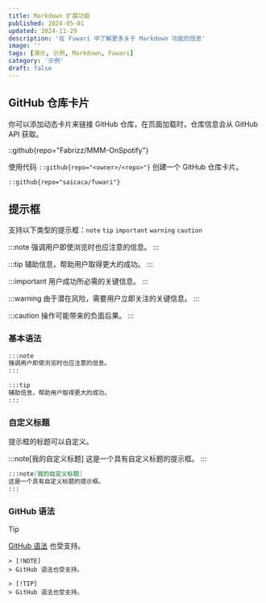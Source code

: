 ```yaml
---
title: Markdown 扩展功能
published: 2024-05-01
updated: 2024-11-29
description: '在 Fuwari 中了解更多关于 Markdown 功能的信息'
image: ''
tags: [演示, 示例, Markdown, Fuwari]
category: '示例'
draft: false 
---
```


## GitHub 仓库卡片
你可以添加动态卡片来链接 GitHub 仓库，在页面加载时，仓库信息会从 GitHub API 获取。

::github{repo="Fabrizz/MMM-OnSpotify"}

使用代码 `::github{repo="<owner>/<repo>"}` 创建一个 GitHub 仓库卡片。

```markdown
::github{repo="saicaca/fuwari"}
```

## 提示框

支持以下类型的提示框：`note` `tip` `important` `warning` `caution`

:::note
强调用户即使浏览时也应注意的信息。
:::

:::tip
辅助信息，帮助用户取得更大的成功。
:::

:::important
用户成功所必需的关键信息。
:::

:::warning
由于潜在风险，需要用户立即关注的关键信息。
:::

:::caution
操作可能带来的负面后果。
:::

### 基本语法

```markdown
:::note
强调用户即使浏览时也应注意的信息。
:::

:::tip
辅助信息，帮助用户取得更大的成功。
:::
```

### 自定义标题

提示框的标题可以自定义。

:::note[我的自定义标题]
这是一个具有自定义标题的提示框。
:::

```markdown
:::note[我的自定义标题]
这是一个具有自定义标题的提示框。
:::
```

### GitHub 语法

> [!TIP]
> [GitHub 语法](https://github.com/orgs/community/discussions/16925) 也受支持。

```
> [!NOTE]
> GitHub 语法也受支持。

> [!TIP]
> GitHub 语法也受支持。
```
